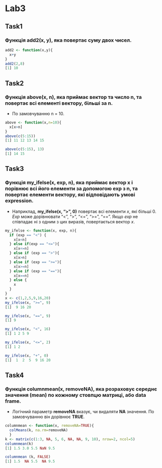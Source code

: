 # Lab3
## Task1
### Функція add2(x, y), яка повертає суму двох чисел.
```r
add2 <- function(x,y){
  x+y
}
add2(2,8)  
[1] 10
```

## Task2
### Функція above(x, n), яка приймає вектор та число n, та повертає всі елементі вектору, більші за n. 
* По замовчуванню n = 10. 
```r
above <- function(x,n=10){
  x[x>n]
}
above(c(5:15))
[1] 11 12 13 14 15

above(c(5:15), 13)
[1] 14 15
```

## Task3
### Функція my_ifelse(x, exp, n), яка приймає вектор x і порівнює всі його елементи за допомогою exp з n, та повертає елементи вектору, які відповідають умові expression. 
* Наприклад, **my_ifelse(x, “>”, 0)** повертає всі елементи *x*, які більші 0. *Exp* може дорівнювати “<”, “>”, “<=”, “>=”, “==”. Якщо *exp* не співпадає ні з одним з цих виразів, повертається вектор *x*. 
```r
my_ifelse <- function(x, exp, n){
  if (exp == "<") {
    x[x<n]
  } else if(exp == "<="){
    x[x<=n]
  } else if (exp == ">"){
    x[x>n]
  } else if (exp == ">="){
    x[x>=n]
  } else if (exp == "=="){
    x[x==n]
  } else {
    x
  }
}
x <- c(1,2,5,9,16,20)
my_ifelse(x, ">=", 9)
[1]  9 16 20

my_ifelse(x, "==", 9)
[1] 9

my_ifelse(x, "<", 16)
[1] 1 2 5 9

my_ifelse(x, "<=", 2)
[1] 1 2

my_ifelse(x, "+", 0)
[1]  1  2  5  9 16 20
```

## Task4
### Функція columnmean(x, removeNA), яка розраховує середнє значення (mean) по кожному стовпцю матриці, або data frame. 
* Логічний параметр **removeNA** вказує, чи видаляти **NA** значення. По замовчуванню він дорівнює **TRUE**. 
```r
columnmean <- function(x, removeNA=TRUE){ 
  colMeans(k, na.rm=removeNA)
  }
k <- matrix(c(1:3, NA, 5, 6, NA, NA, 9, 10), nrow=2, ncol=5)
columnmean(k)
[1] 1.5 3.0 5.5 NaN 9.5

columnmean (k, FALSE)
[1] 1.5  NA 5.5  NA 9.5
```
